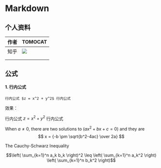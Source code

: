 # Markdown

## 个人资料

| 作者 | TOMOCAT                                                                                                                                                                                                                              |
| :--- | :----------------------------------------------------------------------------------------------------------------------------------------------------------------------------------------------------------------------------------- |
| 知乎 | ![](https://img.shields.io/badge/dynamic/json?color=0084ff&amp;logo=zhihu&amp;label=TOMOCAT&amp;query=%24.data.totalSubs&amp;url=https%3A%2F%2Fapi.spencerwoo.com%2Fsubstats%2F%3Fsource%3Dzhihu%26queryKey%3Dmian-bei-juan-da-cong) |
|      |                                                                                                                                                                                                                                      |
|      |                                                                                                                                                                                                                                      |


## 公式

#### 1. 行内公式

```
行内公式 $z = x^2 + y^2$ 行内公式
```

效果：

行内公式 $z = x^2 + y^2$ 行内公式

When $a \ne 0$, there are two solutions to $(ax^2 + bx + c = 0)$ and they are 
$$ x = {-b \pm \sqrt{b^2-4ac} \over 2a} $$
 
The Cauchy-Schwarz Inequality
 
$$\left( \sum_{k=1}^n a_k b_k \right)^2 \leq \left( \sum_{k=1}^n a_k^2 \right) \left( \sum_{k=1}^n b_k^2 \right)$$

